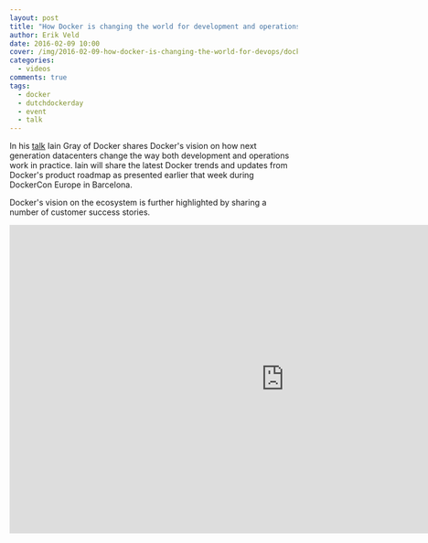 ```yaml
---
layout: post
title: "How Docker is changing the world for development and operations"
author: Erik Veld
date: 2016-02-09 10:00
cover: /img/2016-02-09-how-docker-is-changing-the-world-for-devops/docker-video.png
categories:
  - videos
comments: true
tags:
  - docker
  - dutchdockerday
  - event
  - talk
---
```

In his [talk](http://www.slideshare.net/xebia/dutch-docker-day-how-docker-is-changing-the-world-for-development-and-operations) Iain Gray of Docker shares Docker's vision on how next generation datacenters change the way both development and operations work in practice. Iain will share the latest Docker trends and updates from Docker's product roadmap as presented earlier that week during DockerCon Europe in Barcelona.

Docker's vision on the ecosystem is further highlighted by sharing a number of customer success stories.

<div class="video-container">
  <iframe
    width="960"
    height="540"
    src="http://www.youtube.com/embed/-VSneCPGd-A"
    frameborder="0"
    allowfullscreen>
  </iframe>
</div>
